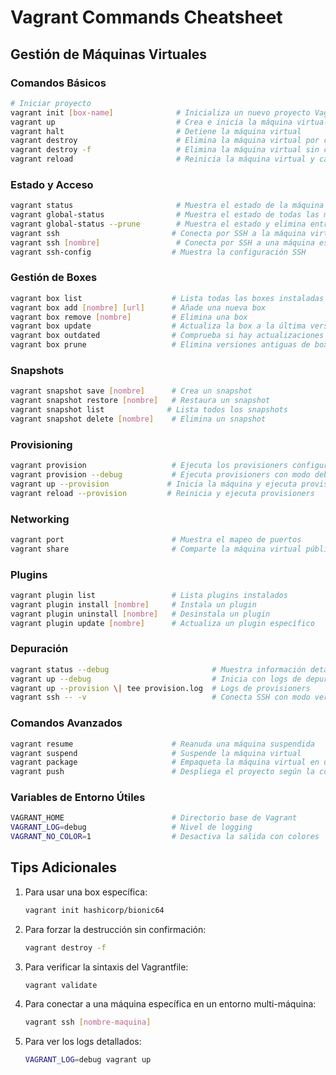 # Vagrant Commands Cheatsheet

## Gestión de Máquinas Virtuales

### Comandos Básicos
```bash
# Iniciar proyecto
vagrant init [box-name]              # Inicializa un nuevo proyecto Vagrant con un Vagrantfile
vagrant up                           # Crea e inicia la máquina virtual
vagrant halt                         # Detiene la máquina virtual
vagrant destroy                      # Elimina la máquina virtual por completo
vagrant destroy -f                   # Elimina la máquina virtual sin confirmación
vagrant reload                       # Reinicia la máquina virtual y carga nueva configuración
```

### Estado y Acceso
```bash
vagrant status                       # Muestra el estado de la máquina virtual
vagrant global-status                # Muestra el estado de todas las máquinas virtuales
vagrant global-status --prune        # Muestra el estado y elimina entradas inválidas
vagrant ssh                         # Conecta por SSH a la máquina virtual
vagrant ssh [nombre]                 # Conecta por SSH a una máquina específica
vagrant ssh-config                  # Muestra la configuración SSH
```

### Gestión de Boxes
```bash
vagrant box list                    # Lista todas las boxes instaladas
vagrant box add [nombre] [url]      # Añade una nueva box
vagrant box remove [nombre]         # Elimina una box
vagrant box update                  # Actualiza la box a la última versión
vagrant box outdated                # Comprueba si hay actualizaciones de boxes
vagrant box prune                   # Elimina versiones antiguas de boxes
```

### Snapshots
```bash
vagrant snapshot save [nombre]      # Crea un snapshot
vagrant snapshot restore [nombre]   # Restaura un snapshot
vagrant snapshot list              # Lista todos los snapshots
vagrant snapshot delete [nombre]    # Elimina un snapshot
```

### Provisioning
```bash
vagrant provision                   # Ejecuta los provisioners configurados
vagrant provision --debug           # Ejecuta provisioners con modo debug
vagrant up --provision             # Inicia la máquina y ejecuta provisioners
vagrant reload --provision         # Reinicia y ejecuta provisioners
```

### Networking
```bash
vagrant port                        # Muestra el mapeo de puertos
vagrant share                       # Comparte la máquina virtual públicamente
```

### Plugins
```bash
vagrant plugin list                 # Lista plugins instalados
vagrant plugin install [nombre]     # Instala un plugin
vagrant plugin uninstall [nombre]   # Desinstala un plugin
vagrant plugin update [nombre]      # Actualiza un plugin específico
```

### Depuración
```bash
vagrant status --debug                       # Muestra información detallada de depuración
vagrant up --debug                           # Inicia con logs de depuración
vagrant up --provision \| tee provision.log  # Logs de provisioners
vagrant ssh -- -v                            # Conecta SSH con modo verbose
```

### Comandos Avanzados
```bash
vagrant resume                      # Reanuda una máquina suspendida
vagrant suspend                     # Suspende la máquina virtual
vagrant package                     # Empaqueta la máquina virtual en una box
vagrant push                        # Despliega el proyecto según la configuración
```

### Variables de Entorno Útiles
```bash
VAGRANT_HOME                        # Directorio base de Vagrant
VAGRANT_LOG=debug                   # Nivel de logging
VAGRANT_NO_COLOR=1                  # Desactiva la salida con colores
```

## Tips Adicionales

1. Para usar una box específica:
   ```bash
   vagrant init hashicorp/bionic64
   ```

2. Para forzar la destrucción sin confirmación:
   ```bash
   vagrant destroy -f
   ```

3. Para verificar la sintaxis del Vagrantfile:
   ```bash
   vagrant validate
   ```

4. Para conectar a una máquina específica en un entorno multi-máquina:
   ```bash
   vagrant ssh [nombre-maquina]
   ```

5. Para ver los logs detallados:
   ```bash
   VAGRANT_LOG=debug vagrant up
   ```
